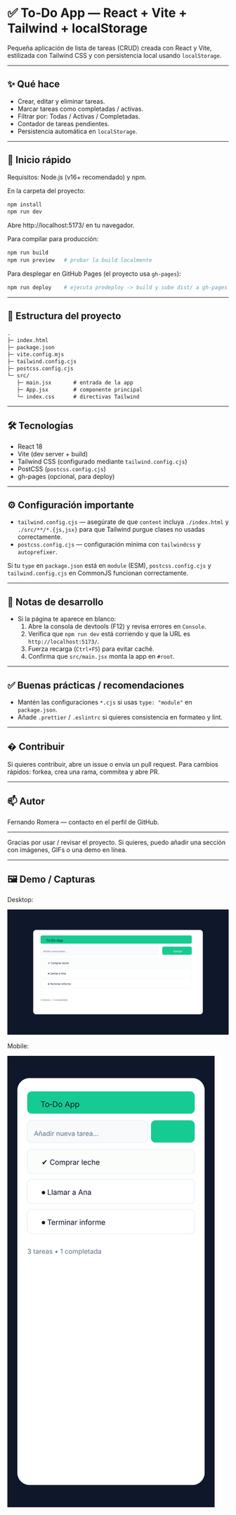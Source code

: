 # ✅ To‑Do App — React + Vite + Tailwind + localStorage

Pequeña aplicación de lista de tareas (CRUD) creada con React y Vite, estilizada con Tailwind CSS y con persistencia local usando `localStorage`.

---

## ✨ Qué hace

- Crear, editar y eliminar tareas.
- Marcar tareas como completadas / activas.
- Filtrar por: Todas / Activas / Completadas.
- Contador de tareas pendientes.
- Persistencia automática en `localStorage`.

---

## 🚀 Inicio rápido

Requisitos: Node.js (v16+ recomendado) y npm.

En la carpeta del proyecto:

```powershell
npm install
npm run dev
```

Abre http://localhost:5173/ en tu navegador.

Para compilar para producción:

```powershell
npm run build
npm run preview   # probar la build localmente
```

Para desplegar en GitHub Pages (el proyecto usa `gh-pages`):

```powershell
npm run deploy    # ejecuta predeploy -> build y sube dist/ a gh-pages
```

---

## 📁 Estructura del proyecto

```
. 
├─ index.html
├─ package.json
├─ vite.config.mjs
├─ tailwind.config.cjs
├─ postcss.config.cjs
└─ src/
   ├─ main.jsx       # entrada de la app
   ├─ App.jsx        # componente principal
   └─ index.css      # directivas Tailwind
```

---

## 🛠️ Tecnologías

- React 18
- Vite (dev server + build)
- Tailwind CSS (configurado mediante `tailwind.config.cjs`)
- PostCSS (`postcss.config.cjs`)
- gh-pages (opcional, para deploy)

---

## ⚙️ Configuración importante

- `tailwind.config.cjs` — asegúrate de que `content` incluya `./index.html` y `./src/**/*.{js,jsx}` para que Tailwind purgue clases no usadas correctamente.
- `postcss.config.cjs` — configuración mínima con `tailwindcss` y `autoprefixer`.

Si tu `type` en `package.json` está en `module` (ESM), `postcss.config.cjs` y `tailwind.config.cjs` en CommonJS funcionan correctamente.

---

## 🧭 Notas de desarrollo

- Si la página te aparece en blanco:
  1. Abre la consola de devtools (F12) y revisa errores en `Console`.
  2. Verifica que `npm run dev` está corriendo y que la URL es `http://localhost:5173/`.
  3. Fuerza recarga (`Ctrl+F5`) para evitar caché.
  4. Confirma que `src/main.jsx` monta la app en `#root`.

---

## ✅ Buenas prácticas / recomendaciones

- Mantén las configuraciones `*.cjs` si usas `type: "module"` en `package.json`.
- Añade `.prettier` / `.eslintrc` si quieres consistencia en formateo y lint.

---

## � Contribuir

Si quieres contribuir, abre un issue o envía un pull request. Para cambios rápidos: forkea, crea una rama, commitea y abre PR.

---

## 📫 Autor

Fernando Romera — contacto en el perfil de GitHub.

---

Gracias por usar / revisar el proyecto. Si quieres, puedo añadir una sección con imágenes, GIFs o una demo en línea.

---

## 🖼️ Demo / Capturas

Desktop:

![Captura desktop](./assets/screenshot-desktop.svg)

Mobile:

![Captura mobile](./assets/screenshot-mobile.svg)

